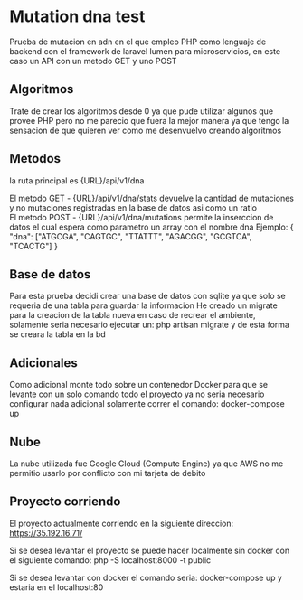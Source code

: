 # Mutation dna test

Prueba de mutacion en adn en el que empleo PHP como lenguaje de backend con el framework de laravel lumen para microservicios, en este caso un API con un metodo GET y uno POST

## Algoritmos

Trate de crear los algoritmos desde 0 ya que pude utilizar algunos que provee PHP pero no me parecio que fuera la mejor manera ya que tengo la sensacion de que quieren ver como me desenvuelvo creando algoritmos

## Metodos

la ruta principal es {URL}/api/v1/dna

El metodo GET - {URL}/api/v1/dna/stats devuelve la cantidad de mutaciones y no mutaciones registradas en la base de datos asi como un ratio
<br />El metodo POST - {URL}/api/v1/dna/mutations permite la inserccion de datos el cual espera como parametro un array con el nombre dna Ejemplo:
{
    "dna": ["ATGCGA", "CAGTGC", "TTATTT", "AGACGG", "GCGTCA", "TCACTG"]
}

## Base de datos

Para esta prueba decidi crear una base de datos con sqlite ya que solo se requeria de una tabla para guardar la informacion
He creado un migrate para la creacion de la tabla nueva en caso de recrear el ambiente, solamente seria necesario ejecutar un: php artisan migrate y de esta forma se creara la tabla en la bd

## Adicionales

Como adicional monte todo sobre un contenedor Docker para que se levante con un solo comando todo el proyecto ya no seria necesario configurar nada adicional solamente correr el comando: docker-compose up

## Nube

La nube utilizada fue Google Cloud (Compute Engine) ya que AWS no me permitio usarlo por conflicto con mi tarjeta de debito

## Proyecto corriendo

El proyecto actualmente corriendo en la siguiente direccion: https://35.192.16.71/

Si se desea levantar el proyecto se puede hacer localmente sin docker con el siguiente comando: php -S localhost:8000 -t public

Si se desea levantar con docker el comando seria: docker-compose up y estaria en el localhost:80